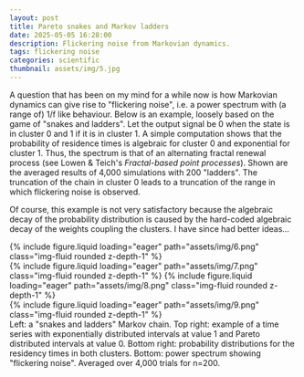 ```yaml
---
layout: post
title: Pareto snakes and Markov ladders
date: 2025-05-05 16:28:00
description: Flickering noise from Markovian dynamics.
tags: flickering noise
categories: scientific
thumbnail: assets/img/5.jpg
---
```


<p>A question that has been on my mind for a while now is how Markovian dynamics can give rise to "flickering noise", i.e. a
power spectrum with (a range of) 1/f like behaviour. Below is an example, loosely based on the game of "snakes and ladders".
Let the output signal be 0 when the state is in cluster 0 and 1 if it is in cluster 1. A simple computation shows that the
probability of residence times is algebraic for cluster 0 and exponential for cluster 1. Thus, the spectrum is that of an
alternating fractal renewal process (see Lowen & Teich's <i>Fractal-based point processes</i>). Shown are the averaged results
of 4,000 simulations with 200 "ladders". The truncation of the chain in cluster 0 leads to a truncation of the range
in which flickering noise is observed.</p>
<p>Of course, this example is not very satisfactory because the algebraic decay of the probability distribution is caused
by the hard-coded algebraic decay of the weights coupling the clusters. I have since had better ideas...
<div class="row mt-3">
    <div class="col-sm mt-3 mt-md-0">
        {% include figure.liquid loading="eager" path="assets/img/6.png" class="img-fluid rounded z-depth-1" %}
    </div>
    <div class="col-sm mt-3 mt-md-0">
        {% include figure.liquid loading="eager" path="assets/img/7.png" class="img-fluid rounded z-depth-1" %}
        {% include figure.liquid loading="eager" path="assets/img/8.png" class="img-fluid rounded z-depth-1" %}
    </div>
</div>
<div class="row mt-3">
        <div class="col-sm mt-3 mt-md-0">
        {% include figure.liquid loading="eager" path="assets/img/9.png" class="img-fluid rounded z-depth-1" %}
        </div>
</div>
<div class="caption">
    Left: a "snakes and ladders" Markov chain. Top right: example of a time series with exponentially distributed intervals at value 1 and Pareto distributed intervals at value 0. Bottom right: probability distributions for the residency times in both clusters. Bottom: power spectrum showing "flickering noise". Averaged over 4,000 trials for n=200.
</div>

